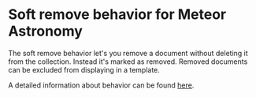 # Soft remove behavior for Meteor Astronomy

The soft remove behavior let's you remove a document without deleting it from the collection. Instead it's marked as removed. Removed documents can be excluded from displaying in a template.

A detailed information about behavior can be found [here](http://astronomy.jagi.io/#softremove).
